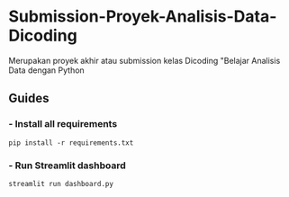 # Submission-Proyek-Analisis-Data-Dicoding
Merupakan proyek akhir atau submission kelas Dicoding "Belajar Analisis Data dengan Python

## Guides
### - Install all requirements 
```
pip install -r requirements.txt
```
### - Run Streamlit dashboard 
```
streamlit run dashboard.py
```